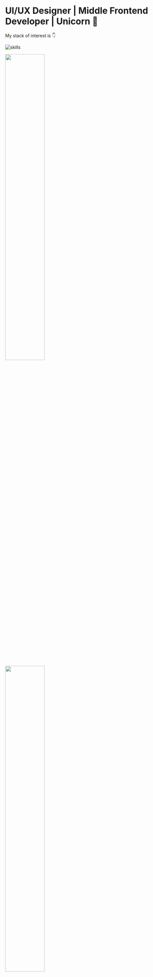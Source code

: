 # UI/UX Designer | Middle Frontend Developer | Unicorn 🦄

My stack of interest is 👇

![skills]

<p>
  <img height="50%" width="auto" src="https://github-readme-stats.vercel.app/api/top-langs/?username=andrejsharapov&layout=compact&hide_border=true&theme=purple&langs_count=6&bg_color=ffffff00" alt="">
  <img height="50%" width="auto" src="https://github-readme-stats.vercel.app/api?username=andrejsharapov&show_icons=true&count_private=false&theme=purple&hide_border=true&hide=issues,stars&bg_color=ffffff00" alt="">
</p>

<p align="right">
  <img src="https://komarev.com/ghpvc/?username=andrejsharapov&color=lightgrey" alt="" />
  <span>
    <a href="https://sharapov.dev/en/" title="EN">
      <img src="https://img.shields.io/badge/en-1697f6.svg" alt="Profile views" />
    </a>
    <a href="https://sharapov.dev/ru/" title="RU">
      <img src="https://img.shields.io/badge/ru-cc0e0e.svg" alt="" />
    </a>
  </span>
</p>

[skills]: https://user-images.githubusercontent.com/44722574/155881809-6dd3fd0e-90a6-43d5-aa70-26b34fe89bc5.png
[website]: https://sharapov.dev/
